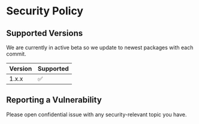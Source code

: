 # Security Policy

## Supported Versions

We are currently in active beta so we update to newest packages with each commit.

| Version | Supported          |
| ------- | ------------------ |
| 1.x.x   | :white_check_mark: |

## Reporting a Vulnerability

Please open confidential issue with any security-relevant topic you have.

